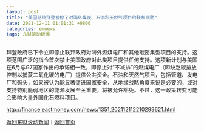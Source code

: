 ```yaml
---
layout: post
title: "美国总统拜登暂停了对海外煤炭、石油和天然气项目的联邦援助"
date: 2021-12-11 01:01:31 +0800
categories: emnews
tags: 东财滚动新闻
---
```


拜登政府已下令立即停止联邦政府对海外燃煤电厂和其他碳密集型项目的支持。这项范围广泛的指令首次禁止美国政府对此类项目提供任何支持。这项新计划与美国在6月与G7国家作出的承诺相一致，即停止对“不减排”的燃煤电厂（即缺乏碳排放控制以捕获二氧化碳的电厂）提供公共资金。石油和天然气项目，包括管道、发电厂和码头，如果被认为能显著促进国家安全，从地缘战略角度来说是必要的，或对支持特别脆弱地区的能源发展至关重要，将被允许豁免。不过，这一政策转变可能会影响大量外国化石燃料项目。

<http://finance.eastmoney.com/news/1351,202112112210299621.html>

[返回东财滚动新闻](//finews.withounder.com/emnews/)｜[返回首页](//finews.withounder.com/)